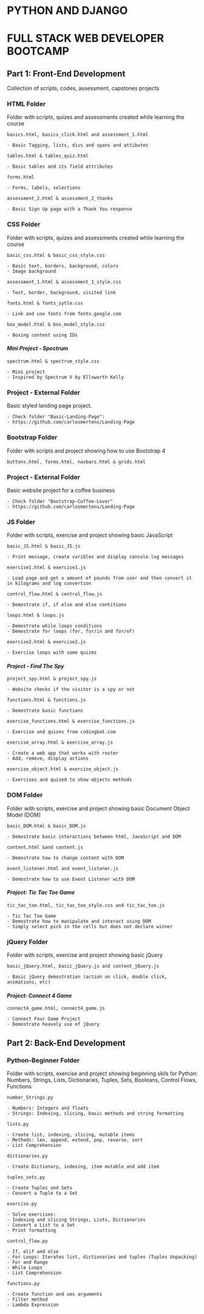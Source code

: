 # **PYTHON AND DJANGO**

# **FULL STACK WEB DEVELOPER BOOTCAMP**

## **Part 1: Front-End Development**

Collection of scripts, codes, assessment, capstones projects

### **HTML Folder**

Folder with scripts, quizes and assessments created while learning the course

```
basics.html, basics_click.html and assessment_1.html

- Basic Tagging, lists, divs and spans and attibutes
```

```
tables.html & tables_quiz.html

- Basic tables and its field attributes
```

```
forms.html

- Forms, labels, selections
```

```
assessment_2.html & assessment_2_thanks

- Basic Sign Up page with a Thank You response
```

### **CSS Folder**

Folder with scripts, quizes and assessments created while learning the course

```
basic_css.html & basic_css_style.css

- Basic text, borders, background, colors
- Image background
```

```
assessment_1.html & assessment_1_style.css

- Text, border, background, visited link
```

```
fonts.html & fonts_sytle.css

- Link and use fonts from fonts.google.com
```

```
box_model.html & box_model_style.css

- Boxing content using IDs
```

#### _Mini Project - Spectrum_

```
spectrum.html & spectrum_style.css

- Mini project
- Inspired by Spectrum V by Ellsworth Kelly
```

### **Project - External Folder**

Basic styled landing page project.

```
- Check folder "Basic-Landing-Page":
- https://github.com/carlosmertens/Landing-Page
```

### **Bootstrap Folder**

Folder with scripts and project showing how to use Bootstrap 4

```
buttons.html, forms.html, navbars.html & grids.html
```

### **Project - External Folder**

Basic website project for a coffee business

```
- Check folder "Bootstrap-Coffee-Lover"
- https://github.com/carlosmertens/Landing-Page
```

### **JS Folder**

Folder with scripts, exercise and project showing basic JavaScript

```
basic_JS.html & basic_JS.js

- Print message, create varibles and display console.log messages
```

```
exercise1.html & exercise1.js

- Load page and get x amount of pounds from user and then convert it in kilograms and log convertion
```

```
control_flow.html & control_flow.js

- Demostrate if, if else and else contitions
```

```
loops.html & loops.js

- Demostrate while loops conditions
- Demostrate for loops (for, for/in and for/of)
```

```
exercise2.html & exercise2.js

- Exercise loops with some quizes
```

#### _Project - Find The Spy_

```
project_spy.html & project_spy.js

- Website checks if the visitor is a spy or not
```

```
functions.html & functions.js

- Demostrate basic functions
```

```
exercise_functions.html & exercise_functions.js

- Exercise and quizes from codingbat.com
```

```
exercise_array.html & exercise_array.js

- Create a web app that works with roster
- Add, remove, display actions
```

```
exercise_object.html & exercise_object.js

- Exercises and quized to show objects methods
```

### **DOM Folder**

Folder with scripts, exercise and project showing basic Document Object Model (DOM)

```
basic_DOM.html & basic_DOM.js

- Demostrate basic interactions between html, JavaScript and DOM
```

```
content.html &and content.js

- Demostrate how to change content with DOM
```

```
event_listener.html and event_listener.js

- Demostrate how to use Event Listener with DOM
```

#### _Project: Tic Tac Toe Game_

```
tic_tac_toe.html, tic_tac_toe_style.css and tic_tac_toe.js

- Tic Tac Toe Game
- Demostrate how to manipulate and interact using DOM
- Simply select pick in the cells but does not declare winner
```

### **jQuery Folder**

Folder with scripts, exercise and project showing basic jQuery

```
basic_jQuery.html, basic_jQuery.js and content_jQuery.js

- Basic jQuery demostration (action on click, double click, animations, etc)
```

#### _Project: Connect 4 Game_

```
connect4_game.html, connect4_game.js

- Connect Four Game Project
- Demostrate heavely use of jQuery
```

## **Part 2: Back-End Development**

### **Python-Beginner Folder**

Folder with scripts, exercise and project showing beginning skils for Python: Numbers, Strings, Lists, Dictionaries, Tuples, Sets, Booleans, Control Flows, Functions

```
number_Strings.py

- Numbers: Integers and floats
- Strings: Indexing, slicing, basic methods and string formatting
```

```
lists.py

- Create list, indexing, slicing, mutable items
- Methods: len, append, extend, pop, reverse, sort
- List Comprehension
```

```
dictionaries.py

- Create Dictionary, indexing, item mutable and add item
```

```
tuples_sets.py

- Create Tuples and Sets
- Convert a Tuple to a Set
```

```
exercise.py

- Solve exercises:
- Indexing and slicing Strings, Lists, Dictionaries
- Convert a List to a Set
- Print formatting
```

```
control_flow.py

- If, elif and else
- For Loops: Iterates list, dictionaries and tuples (Tuples Unpacking)
- For and Range
- While Loops
- List Comprehension
```

```
functions.py

- Create function and ues arguments
- Filter method
- Lambda Expression
```
